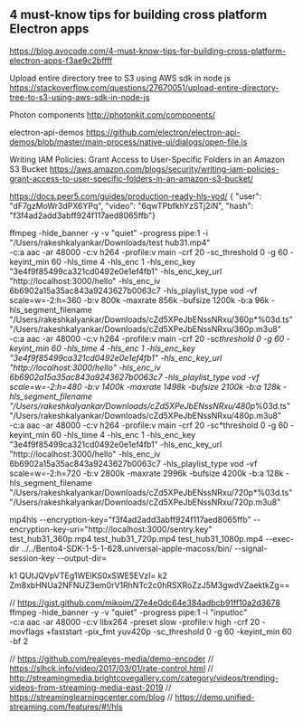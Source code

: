 ## 4 must-know tips for building cross platform Electron apps

https://blog.avocode.com/4-must-know-tips-for-building-cross-platform-electron-apps-f3ae9c2bffff

Upload entire directory tree to S3 using AWS sdk in node js
https://stackoverflow.com/questions/27670051/upload-entire-directory-tree-to-s3-using-aws-sdk-in-node-js

Photon components
http://photonkit.com/components/

electron-api-demos
https://github.com/electron/electron-api-demos/blob/master/main-process/native-ui/dialogs/open-file.js

Writing IAM Policies: Grant Access to User-Specific Folders in an Amazon S3 Bucket
https://aws.amazon.com/blogs/security/writing-iam-policies-grant-access-to-user-specific-folders-in-an-amazon-s3-bucket/

https://docs.peer5.com/guides/production-ready-hls-vod/
{ "user": "dF7gzMoWr3dPX6YPq", "video": "6qwTPbfkhYzSTj2iN", "hash": "f3f4ad2add3abff924f117aed8065ffb"}

ffmpeg -hide_banner -y -v "quiet" -progress pipe:1 -i "/Users/rakeshkalyankar/Downloads/test hub31.mp4" \
-c:a aac -ar 48000 -c:v h264 -profile:v main -crf 20 -sc_threshold 0 -g 60 -keyint_min 60 -hls_time 4 -hls_enc 1 -hls_enc_key "3e4f9f85499ca321cd0492e0e1ef4fb1" -hls_enc_key_url "http://localhost:3000/hello" -hls_enc_iv 6b6902a15a35ac843a9243627b0063c7 -hls_playlist_type vod -vf scale=w=-2:h=360 -b:v 800k -maxrate 856k -bufsize 1200k -b:a 96k -hls_segment_filename "/Users/rakeshkalyankar/Downloads/cZd5XPeJbENssNRxu/360p*%03d.ts" "/Users/rakeshkalyankar/Downloads/cZd5XPeJbENssNRxu/360p.m3u8" \
-c:a aac -ar 48000 -c:v h264 -profile:v main -crf 20 -sc*threshold 0 -g 60 -keyint_min 60 -hls_time 4 -hls_enc 1 -hls_enc_key "3e4f9f85499ca321cd0492e0e1ef4fb1" -hls_enc_key_url "http://localhost:3000/hello" -hls_enc_iv 6b6902a15a35ac843a9243627b0063c7 -hls_playlist_type vod -vf scale=w=-2:h=480 -b:v 1400k -maxrate 1498k -bufsize 2100k -b:a 128k -hls_segment_filename "/Users/rakeshkalyankar/Downloads/cZd5XPeJbENssNRxu/480p*%03d.ts" "/Users/rakeshkalyankar/Downloads/cZd5XPeJbENssNRxu/480p.m3u8" \
-c:a aac -ar 48000 -c:v h264 -profile:v main -crf 20 -sc*threshold 0 -g 60 -keyint_min 60 -hls_time 4 -hls_enc 1 -hls_enc_key "3e4f9f85499ca321cd0492e0e1ef4fb1" -hls_enc_key_url "http://localhost:3000/hello" -hls_enc_iv 6b6902a15a35ac843a9243627b0063c7 -hls_playlist_type vod -vf scale=w=-2:h=720 -b:v 2800k -maxrate 2996k -bufsize 4200k -b:a 128k -hls_segment_filename "/Users/rakeshkalyankar/Downloads/cZd5XPeJbENssNRxu/720p\*%03d.ts" "/Users/rakeshkalyankar/Downloads/cZd5XPeJbENssNRxu/720p.m3u8"

mp4hls --encryption-key="f3f4ad2add3abff924f117aed8065ffb" --encryption-key-uri="http://localhost:3000/sentry.key" test_hub31_360p.mp4 test_hub31_720p.mp4 test_hub31_1080p.mp4 --exec-dir ../../Bento4-SDK-1-5-1-628.universal-apple-macosx/bin/ --signal-session-key --output-dir=<output-dir>

k1
QUtJQVpVTEg1WElKS0xSWE5EVzI=
k2
Zm8xbHNUa2NFNUZ3em0rV1RhNTc2c0hRSXRoZzJ5M3gwdVZaektkZg==

// https://gist.github.com/mikoim/27e4e0dc64e384adbcb91ff10a2d3678
ffmpeg -hide_banner -y -v "quiet" -progress pipe:1 -i "inputloc" \
-c:a aac -ar 48000 -c:v libx264 -preset slow -profile:v high -crf 20 -movflags +faststart -pix_fmt yuv420p -sc_threshold 0 -g 60 -keyint_min 60 -bf 2

// https://github.com/realeyes-media/demo-encoder
// https://slhck.info/video/2017/03/01/rate-control.html
// http://streamingmedia.brightcovegallery.com/category/videos/trending-videos-from-streaming-media-east-2019
// https://streaminglearningcenter.com/blog
// https://demo.unified-streaming.com/features/#!/hls
